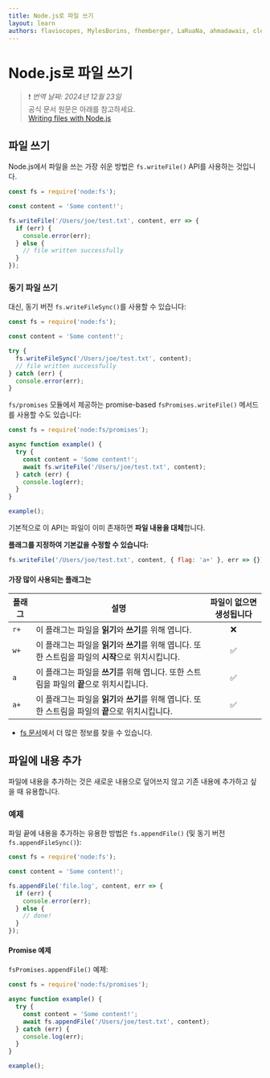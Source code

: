 ```yaml
---
title: Node.js로 파일 쓰기
layout: learn
authors: flaviocopes, MylesBorins, fhemberger, LaRuaNa, ahmadawais, clean99, ovflowd, vaishnav-mk
---
```


# Node.js로 파일 쓰기
> ❗️ *번역 날짜: 2024년 12월 23일* <br>
> 공식 문서 원문은 아래를 참고하세요.<br>
>[Writing files with Node.js](https://nodejs.org/en/learn/manipulating-files/writing-files-with-nodejs)

## 파일 쓰기

Node.js에서 파일을 쓰는 가장 쉬운 방법은 `fs.writeFile()` API를 사용하는 것입니다.

```js
const fs = require('node:fs');

const content = 'Some content!';

fs.writeFile('/Users/joe/test.txt', content, err => {
  if (err) {
    console.error(err);
  } else {
    // file written successfully
  }
});
```

### 동기 파일 쓰기

대신, 동기 버전 `fs.writeFileSync()`를 사용할 수 있습니다:

```js
const fs = require('node:fs');

const content = 'Some content!';

try {
  fs.writeFileSync('/Users/joe/test.txt', content);
  // file written successfully
} catch (err) {
  console.error(err);
}
```

`fs/promises` 모듈에서 제공하는 promise-based `fsPromises.writeFile()` 메서드를 사용할 수도 있습니다:

```js
const fs = require('node:fs/promises');

async function example() {
  try {
    const content = 'Some content!';
    await fs.writeFile('/Users/joe/test.txt', content);
  } catch (err) {
    console.log(err);
  }
}

example();
```

기본적으로 이 API는 파일이 이미 존재하면 **파일 내용을 대체**합니다.

**플래그를 지정하여 기본값을 수정할 수 있습니다:**

```js
fs.writeFile('/Users/joe/test.txt', content, { flag: 'a+' }, err => {});
```

#### 가장 많이 사용되는 플래그는

| 플래그 | 설명                                                                                                                         | 파일이 없으면 생성됩니다 |
| ---- | -------------------------------------------------------------------------------------------------------------------------- | :-----------------------------------: |
| `r+` | 이 플래그는 파일을 **읽기**와 **쓰기**를 위해 엽니다.                                                                   |                  ❌                   |
| `w+` | 이 플래그는 파일을 **읽기**와 **쓰기**를 위해 엽니다. 또한 스트림을 파일의 **시작**으로 위치시킵니다. |                  ✅                   |
| `a`  | 이 플래그는 파일을 **쓰기**를 위해 엽니다. 또한 스트림을 파일의 **끝**으로 위치시킵니다.                       |                  ✅                   |
| `a+` | 이 플래그는 파일을 **읽기**와 **쓰기**를 위해 엽니다. 또한 스트림을 파일의 **끝**으로 위치시킵니다.       |                  ✅                   |

- [fs 문서](https://nodejs.org/api/fs.html#file-system-flags)에서 더 많은 정보를 찾을 수 있습니다.

## 파일에 내용 추가

파일에 내용을 추가하는 것은 새로운 내용으로 덮어쓰지 않고 기존 내용에 추가하고 싶을 때 유용합니다.

### 예제

파일 끝에 내용을 추가하는 유용한 방법은 `fs.appendFile()` (및 동기 버전 `fs.appendFileSync()`):

```js
const fs = require('node:fs');

const content = 'Some content!';

fs.appendFile('file.log', content, err => {
  if (err) {
    console.error(err);
  } else {
    // done!
  }
});
```

#### Promise 예제

`fsPromises.appendFile()` 예제:

```js
const fs = require('node:fs/promises');

async function example() {
  try {
    const content = 'Some content!';
    await fs.appendFile('/Users/joe/test.txt', content);
  } catch (err) {
    console.log(err);
  }
}

example();
```